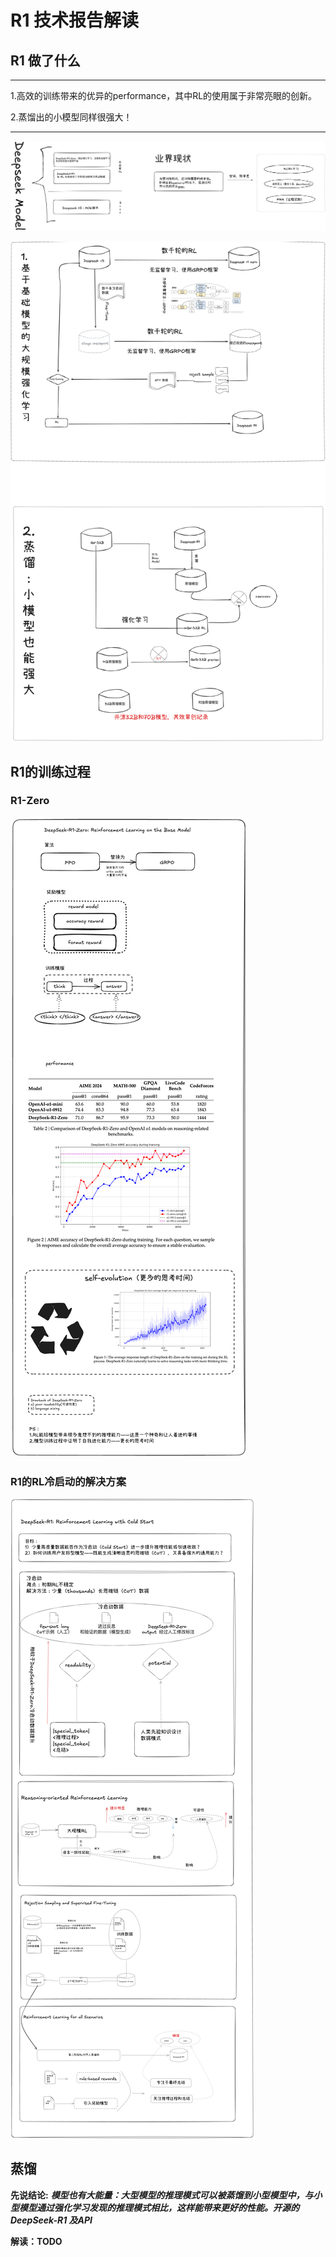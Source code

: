 # R1 技术报告解读

## R1 做了什么

***
1.高效的训练带来的优异的performance，其中RL的使用属于非常亮眼的创新。

2.蒸馏出的小模型同样很强大！

***

![R1做了什么](https://github.com/xiangyuliu/material_arrangement/blob/local_edit_20250206/sources/image/Deepseek%E6%A8%A1%E5%9E%8B.png)


![R1的贡献](https://github.com/xiangyuliu/material_arrangement/blob/local_edit_20250206/sources/image/Deepseek%E8%B4%A1%E7%8C%AE.png)


## R1的训练过程

### R1-Zero

![R1-zero的训练过程](https://github.com/xiangyuliu/material_arrangement/blob/local_edit_20250206/sources/image/R1-zero.png)



### R1的RL冷启动的解决方案

![RL的冷启动解决方案](https://github.com/xiangyuliu/material_arrangement/blob/local_edit_20250206/sources/image/DeepseekR1.png)


## 蒸馏

**先说结论:** ***模型也有大能量：大型模型的推理模式可以被蒸馏到小型模型中，与小型模型通过强化学习发现的推理模式相比，这样能带来更好的性能。开源的 DeepSeek-R1 及API***


**解读：TODO**


